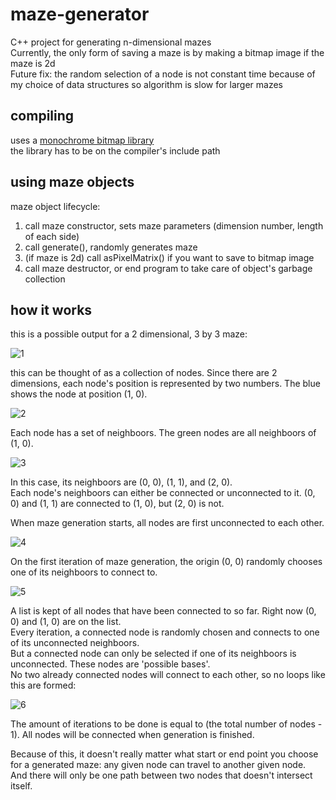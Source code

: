 # maze-generator
C++ project for generating n-dimensional mazes  
Currently, the only form of saving a maze is by making a bitmap image if the maze is 2d  
Future fix: the random selection of a node is not constant time because of my choice of data structures so algorithm is slow for larger mazes
## compiling
uses a [monochrome bitmap library](https://github.com/pertbanking/bitmap-monochrome)  
the library has to be on the compiler's include path
## using maze objects
maze object lifecycle:
1. call maze constructor, sets maze parameters (dimension number, length of each side)
2. call generate(), randomly generates maze
3. (if maze is 2d) call asPixelMatrix() if you want to save to bitmap image
4. call maze destructor, or end program to take care of object's garbage collection
## how it works
this is a possible output for a 2 dimensional, 3 by 3 maze:

![1](https://user-images.githubusercontent.com/75276147/135773161-682a12fc-dca0-4d10-81ca-0a238949fb7e.png)

this can be thought of as a collection of nodes. Since there are 2 dimensions, each node's position is represented by two numbers.
The blue shows the node at position (1, 0).

![2](https://user-images.githubusercontent.com/75276147/135773164-6af1f676-0043-4d10-bf42-d09e6daeb304.png)

Each node has a set of neighboors. The green nodes are all neighboors of (1, 0).

![3](https://user-images.githubusercontent.com/75276147/135773167-dccc06e8-ee01-4da7-b871-5d08699f95b9.png)

In this case, its neighboors are (0, 0), (1, 1), and (2, 0).  
Each node's neighboors can either be connected or unconnected to it. (0, 0) and (1, 1) are connected to (1, 0), but (2, 0) is not.

When maze generation starts, all nodes are first unconnected to each other.

![4](https://user-images.githubusercontent.com/75276147/135773177-451be653-55d2-44aa-8c6a-c85e4d656d13.png)

On the first iteration of maze generation, the origin (0, 0) randomly chooses one of its neighboors to connect to.

![5](https://user-images.githubusercontent.com/75276147/135773126-c8c067fe-1055-411b-8987-d4e7f76096d6.png)

A list is kept of all nodes that have been connected to so far. Right now (0, 0) and (1, 0) are on the list.  
Every iteration, a connected node is randomly chosen and connects to one of its unconnected neighboors.  
But a connected node can only be selected if one of its neighboors is unconnected. These nodes are 'possible bases'.  
No two already connected nodes will connect to each other, so no loops like this are formed:

![6](https://user-images.githubusercontent.com/75276147/135773077-4631e64c-dfe1-4615-8e8e-af7ca63abd5a.png)

The amount of iterations to be done is equal to (the total number of nodes - 1). All nodes will be connected when generation is finished.

Because of this, it doesn't really matter what start or end point you choose for a generated maze: any given node can travel to another given node.  
And there will only be one path between two nodes that doesn't intersect itself.
